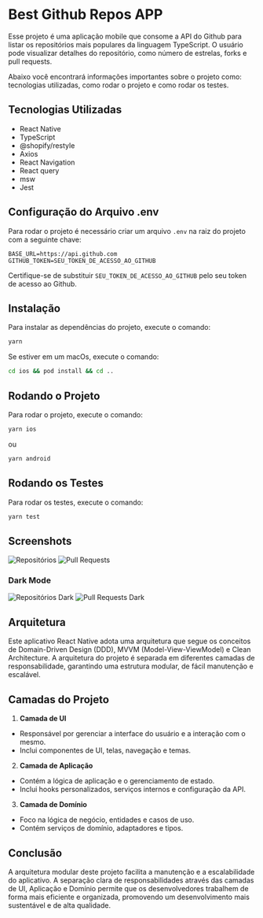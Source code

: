 # Best Github Repos APP

Esse projeto é uma aplicação mobile que consome a API do Github para listar os repositórios mais populares da linguagem TypeScript. O usuário pode visualizar detalhes do repositório, como número de estrelas, forks e pull requests.

Abaixo você encontrará informações importantes sobre o projeto como: tecnologias utilizadas, como rodar o projeto e como rodar os testes.

## Tecnologias Utilizadas

- React Native
- TypeScript
- @shopify/restyle
- Axios
- React Navigation
- React query
- msw
- Jest

## Configuração do Arquivo .env

Para rodar o projeto é necessário criar um arquivo `.env` na raiz do projeto com a seguinte chave:

```
BASE_URL=https://api.github.com
GITHUB_TOKEN=SEU_TOKEN_DE_ACESSO_AO_GITHUB
```

Certifique-se de substituir `SEU_TOKEN_DE_ACESSO_AO_GITHUB` pelo seu token de acesso ao Github.

## Instalação

Para instalar as dependências do projeto, execute o comando:

```bash
yarn
```

Se estiver em um macOs, execute o comando:

```bash
cd ios && pod install && cd ..
```

## Rodando o Projeto

Para rodar o projeto, execute o comando:

```bash
yarn ios
```

ou

```bash
yarn android
```

## Rodando os Testes

Para rodar os testes, execute o comando:

```bash
yarn test
```

## Screenshots

![Repositórios](./screenshots/repositories.png)
![Pull Requests](./screenshots/pull-requests.png)

### Dark Mode

![Repositórios Dark](./screenshots/repositories-dark.png)
![Pull Requests Dark](./screenshots/pull-requests-dark.png)

## Arquitetura

Este aplicativo React Native adota uma arquitetura que segue os conceitos de Domain-Driven Design (DDD), MVVM (Model-View-ViewModel) e Clean Architecture. A arquitetura do projeto é separada em diferentes camadas de responsabilidade, garantindo uma estrutura modular, de fácil manutenção e escalável.

## Camadas do Projeto

1. **Camada de UI**

- Responsável por gerenciar a interface do usuário e a interação com o mesmo.
- Inclui componentes de UI, telas, navegação e temas.

2. **Camada de Aplicação**

- Contém a lógica de aplicação e o gerenciamento de estado.
- Inclui hooks personalizados, serviços internos e configuração da API.

3. **Camada de Domínio**

- Foco na lógica de negócio, entidades e casos de uso.
- Contém serviços de domínio, adaptadores e tipos.

## Conclusão

A arquitetura modular deste projeto facilita a manutenção e a escalabilidade do aplicativo. A separação clara de responsabilidades através das camadas de UI, Aplicação e Domínio permite que os desenvolvedores trabalhem de forma mais eficiente e organizada, promovendo um desenvolvimento mais sustentável e de alta qualidade.
